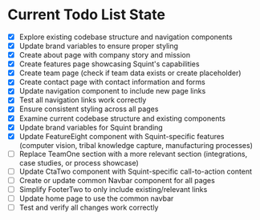 <!-- DO NOT EDIT - Managed by todo_list tool -->
<!-- Updated: 2025-08-06T01:14:45.651Z -->

# Current Todo List State

- [x] Explore existing codebase structure and navigation components
- [x] Update brand variables to ensure proper styling
- [x] Create about page with company story and mission
- [x] Create features page showcasing Squint's capabilities
- [x] Create team page (check if team data exists or create placeholder)
- [x] Create contact page with contact information and forms
- [x] Update navigation component to include new page links
- [x] Test all navigation links work correctly
- [x] Ensure consistent styling across all pages
- [x] Examine current codebase structure and existing components
- [x] Update brand variables for Squint branding
- [x] Update FeatureEight component with Squint-specific features (computer vision, tribal knowledge capture, manufacturing processes)
- [ ] Replace TeamOne section with a more relevant section (integrations, case studies, or process showcase)
- [ ] Update CtaTwo component with Squint-specific call-to-action content
- [ ] Create or update common Navbar component for all pages
- [ ] Simplify FooterTwo to only include existing/relevant links
- [ ] Update home page to use the common navbar
- [ ] Test and verify all changes work correctly
